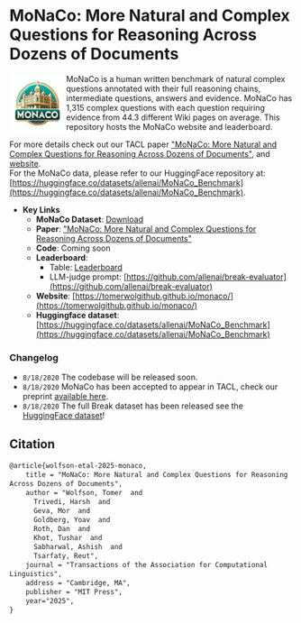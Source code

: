 # MoNaCo: More Natural and Complex Questions for Reasoning Across Dozens of Documents

<img align="left" src="images/monaco_logo.jpeg" style="width:20%; height:auto;"></img>
MoNaCo is a human written benchmark of natural complex questions annotated with their full reasoning chains, intermediate questions, answers and evidence. MoNaCo has 1,315 complex questions with each question requiring evidence from 44.3 different Wiki pages on average.
This repository hosts the MoNaCo website and leaderboard.

For more details check out our TACL paper ["MoNaCo: More Natural and Complex Questions for Reasoning Across Dozens of Documents"](https://arxiv.org/abs/2001.11770v1), and [website](https://tomerwolgithub.github.io/monaco/).  
For the MoNaCo data, please refer to our HuggingFace repository at: [https://huggingface.co/datasets/allenai/MoNaCo_Benchmark](https://huggingface.co/datasets/allenai/MoNaCo_Benchmark).



* **Key Links**
	* **MoNaCo Dataset**: [Download](https://huggingface.co/datasets/allenai/MoNaCo_Benchmark)
	* **Paper**: ["MoNaCo: More Natural and Complex Questions for Reasoning Across Dozens of Documents"
](https://arxiv.org/abs/2001.11770v1)
	* **Code**: Coming soon
	* **Leaderboard**:  
		* Table:  [Leaderboard](https://leaderboard.allenai.org/break/)
		* LLM-judge prompt: [https://github.com/allenai/break-evaluator](https://github.com/allenai/break-evaluator)
	* **Website**: [https://tomerwolgithub.github.io/monaco/](https://tomerwolgithub.github.io/monaco/)
	* **Huggingface dataset**: [https://huggingface.co/datasets/allenai/MoNaCo_Benchmark](https://huggingface.co/datasets/allenai/MoNaCo_Benchmark)


### Changelog
- `8/18/2020` The codebase will be released soon.
- `8/18/2020` MoNaCo has been accepted to appear in TACL, check our preprint [available here](https://arxiv.org/abs/2001.11770v1).
- `8/18/2020` The full Break dataset has been released see the [HuggingFace dataset](https://huggingface.co/datasets/allenai/MoNaCo_Benchmark)!

## Citation

```
@article{wolfson-etal-2025-monaco,
    title = "MoNaCo: More Natural and Complex Questions for Reasoning Across Dozens of Documents",
    author = "Wolfson, Tomer  and
      Trivedi, Harsh  and
      Geva, Mor  and
      Goldberg, Yoav  and
      Roth, Dan  and
      Khot, Tushar  and
      Sabharwal, Ashish  and
      Tsarfaty, Reut",
    journal = "Transactions of the Association for Computational Linguistics",
    address = "Cambridge, MA",
    publisher = "MIT Press",
    year="2025",
}
```
